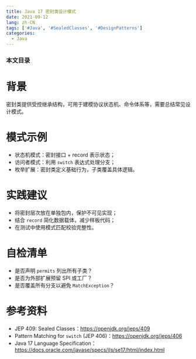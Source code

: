 ```yaml
---
title: Java 17 密封类设计模式
date: 2021-09-12
lang: zh-CN
tags: ['#Java', '#SealedClasses', '#DesignPatterns']
categories:
  - Java
---
```


### 本文目录
<!-- toc -->

# 背景
密封类提供受控继承结构，可用于建模协议状态机、命令体系等，需要总结常见设计模式。

# 模式示例
- 状态机模式：密封接口 + record 表示状态；
- 访问者模式：利用 `switch` 表达式处理分支；
- 枚举扩展：密封类定义基础行为，子类覆盖具体逻辑。

# 实践建议
- 将密封层次放在单独包内，保护不可见实现；
- 结合 `record` 简化数据载体，减少样板代码；
- 在测试中使用模式匹配校验完整性。

# 自检清单
- 是否声明 `permits` 列出所有子类？
- 是否为外部扩展预留 SPI 或工厂？
- 是否覆盖所有分支以避免 `MatchException`？

# 参考资料
- JEP 409: Sealed Classes：https://openjdk.org/jeps/409
- Pattern Matching for `switch` (JEP 406)：https://openjdk.org/jeps/406
- Java 17 Language Specification：https://docs.oracle.com/javase/specs/jls/se17/html/index.html
